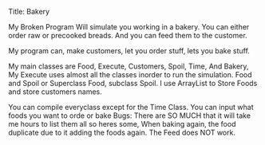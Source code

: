 Title: Bakery

My Broken Program Will simulate you working in a bakery. You can either order raw or precooked breads. And you can feed them to the customer.

My program can, make customers, let you order stuff, lets you bake stuff.

My main classes are Food, Execute, Customers, Spoil, Time, And Bakery, My Execute uses almost all the classes inorder to run the simulation. Food and Spoil or Superclass Food, subclass Spoil. I use ArrayList to Store Foods and store customers names. 

You can compile everyclass except for the Time Class. You can input what foods you want to orde or bake
Bugs: There are SO MUCH that it will take me hours to list them all so heres some, When baking again, the food duplicate due to it adding the foods again. The Feed does NOT work. 
